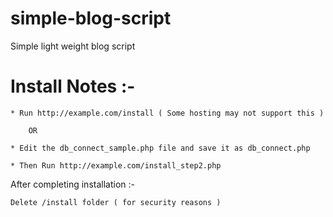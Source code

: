 simple-blog-script
==================

Simple light weight blog script


# Install Notes :-

	* Run http://example.com/install ( Some hosting may not support this )

		OR

	* Edit the db_connect_sample.php file and save it as db_connect.php

	* Then Run http://example.com/install_step2.php


After completing installation :-

	Delete /install folder ( for security reasons )
